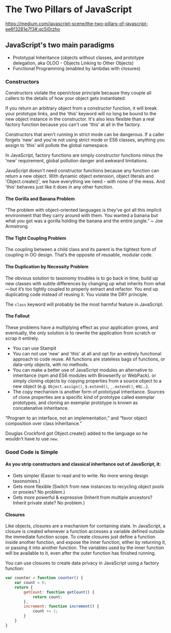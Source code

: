 # The Two Pillars of JavaScript
https://medium.com/javascript-scene/the-two-pillars-of-javascript-ee6f3281e7f3#.qc5i0rzho

## JavaScript's two main paradigms

* Prototypal Inheritance (objects without classes, and prototype delegation, aka OLOO - Objects Linking to Other Objects)
* Functional Programming (enabled by lambdas with closures)

### Constructors

Constructors violate the open/close principle because they couple all callers to the details of how your object gets instantiated.

If you return an arbitrary object from a constructor function, it will break your prototype links, and the 'this' keyword will no long be bound to the new object instance in the constructor. It's also less flexible than a real factory function because you can't use 'this' at all in the factory.

Constructors that aren't running in strict mode can be dangerous. If a caller forgets 'new' and you're not using strict mode or ES6 classes, anything you assign to 'this' will pollute the global namespace.

In JavaScript, factory functions are simply constructor functions minus the 'new' requirement, global pollution danger and awkward limitations.

JavaScript doesn't need constructor functions because any function can return a new object. With dynamic object extension, object literals and 'Object.create()', we have everything we need - with none of the mess. And 'this' behaves just like it does in any other function.

#### The Gorilla and Banana Problem

“The problem with object-oriented languages is they’ve got all this implicit environment that they carry around with them. You wanted a banana but what you got was a gorilla holding the banana and the entire jungle.” ~ Joe Armstrong

#### The Tight Coupling Problem

The coupling between a child class and its parent is the tightest form of coupling in OO design. That’s the opposite of reusable, modular code.

#### The Duplication by Necessity Problem

The obvious solution to taxonomy troubles is to go back in time, build up new classes with subtle differences by changing up what inherits from what — but it’s too tightly coupled to properly extract and refactor. You end up duplicating code instead of reusing it. You violate the DRY principle.

The `class` keyword will probably be the most harmful feature in JavaScript.

#### The Fallout

These problems have a multiplying effect as your application grows, and eventually, the only solution is to rewrite the application from scratch or scrap it entirely.

* You can use Stampit
* You can not use 'new' and 'this' at all and opt for an entirely functional approach to code reuse. All functions are stateless bags of functions, or data-only objects, with no methods.
* You can make a better use of JavaScript modules an alternative to inheritance (npm and ES6 modules with Browserify or WebPack). or simply cloning objects by copying properties from a source object to a new object (e.g. `Object.assign()`, `$.extend()`, `_.extend()`, etc…).
* The copy mechanism is another form of prototypal inheritance. Sources of clone properties are a specific kind of prototype called exemplar prototypes, and cloning an exemplar prototype is known as concatenative inheritance.

“Program to an interface, not an implementation,” and “favor object composition over class inheritance.”

Douglas Crockford got Object.create() added to the language so he wouldn’t have to use `new`.

### Good Code is Simple

#### As you strip constructors and classical inheritance out of JavaScript, it:

* Gets simpler (Easier to read and to write. No more wrong design taxonomies.)
* Gets more flexible (Switch from new instances to recycling object pools or proxies? No problem.)
* Gets more powerful & expressive (Inherit from multiple ancestors? Inherit private state? No problem.)

#### Closures

Like objects, closures are a mechanism for containing state. In JavaScript, a closure is created whenever a function accesses a variable defined outside the immediate function scope. To create closures just define a function inside another function, and expose the inner function, either by returning it, or passing it into another function. The variables used by the inner function will be available to it, even after the outer function has finished running.

You can use closures to create data privacy in JavaScript using a factory function:

```JavaScript
var counter = function counter() {
    var count = 0;
    return {
        getCount: function getCount() {
            return count;
        },
        increment: function increment() {
            count += 1;
        }
    }
}
```
